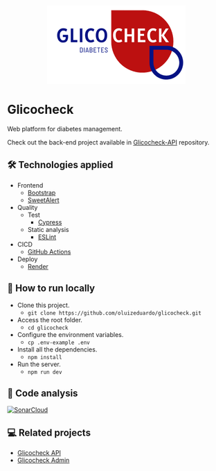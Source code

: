 <div align="center">
  <img src="./docs/glicocheck-logo.png">  
</div>

# Glicocheck
Web platform for diabetes management.

Check out the back-end project available in [Glicocheck-API](https://github.com/oluizeduardo/glicocheck-api) repository.

## 🛠 Technologies applied
- Frontend
    - [Bootstrap](https://getbootstrap.com/)
    - [SweetAlert](https://sweetalert.js.org/)
- Quality
    - Test
        - [Cypress](https://www.cypress.io/)
    - Static analysis
        - [ESLint](https://eslint.org/)
- CICD
    - [GitHub Actions](https://docs.github.com/en/actions)
- Deploy
    - [Render](https://render.com/)

## 🚀 How to run locally
- Clone this project.
    - `git clone https://github.com/oluizeduardo/glicocheck.git`
- Access the root folder.
    - `cd glicocheck`
- Configure the environment variables.
    - `cp .env-example .env`
- Install all the dependencies.
    - `npm install`
- Run the server.
    - `npm run dev`

## 🔗 Code analysis
[![SonarCloud](https://sonarcloud.io/images/project_badges/sonarcloud-black.svg)](https://sonarcloud.io/summary/new_code?id=oluizeduardo_glicocheck)

## 💻 Related projects
- [Glicocheck API](https://github.com/oluizeduardo/glicocheck-api)
- [Glicocheck Admin](https://github.com/oluizeduardo/glicocheck-admin)
